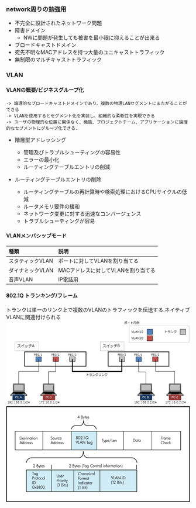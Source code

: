 ### network周りの勉強用


- 不完全に設計されたネットワーク問題
 - 障害ドメイン
    - NWに問題が発生しても被害を最小限に抑えることが出来る
 - ブロードキャストドメイン
 - 宛先不明なMACアドレスを持つ大量のユニキャストトラフィック
 - 無制限のマルチキャストトラフィック


### VLAN

#### VLANの概要/ビジネスグループ化
```
-> 論理的なブロードキャストドメインであり、複数の物理LANセグメントにまたがることができる
-> VLANを使用するとセグメント化を実装し、組織的な柔軟性を実現できる
-> ユーザの物理的な位置に関係なく、機能、プロジェクトチーム、アプリケーションに論理的なセブメントにグループ化できる.
```


- 階層型アドレッシング
  - 管理及びトラブルシューティングの容易性
  - エラーの最小化
  - ルーティングテーブルエントリの削減
  
- ルーティングテーブルエントリの削除
  -  ルーティングテーブルの再計算時や検索処理におけるCPUサイクルの低減
  -  ルータメモリ要件の緩和
  -  ネットワーク変更に対する迅速なコンバージェンス
  -  トラブルシューティングが容易
  
#### VLANメンバシップモード
|種類    |説明         |
|:-----------|:------------|
|スタティックVLAN|ポートに対してVLANを割り当てる|
|ダイナミックVLAN|MACアドレスに対してVLANを割り当てる|
|音声VLAN|IP電話用|


#### 802.1Q トランキング/フレーム
トランクは単一のリンク上で複数のVLANのトラフィックを伝送する.ネイティブVLANに関連付けられる
![Alt Text](https://github.com/yhidetoshi/Pictures/raw/master/Network_Study/trunk-image.png)
![Alt Text](https://github.com/yhidetoshi/Pictures/raw/master/Network_Study/vlantag-frame.png)

